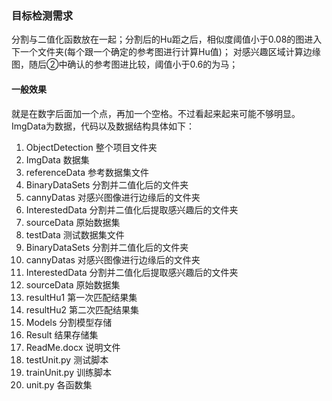 ### 目标检测需求
分割与二值化函数放在一起；分割后的Hu距之后，相似度阈值小于0.08的图进入下一个文件夹(每个跟一个确定的参考图进行计算Hu值)；
对感兴趣区域计算边缘图，随后②中确认的参考图进比较，阈值小于0.6的为马；
#### 一般效果
就是在数字后面加一个点，再加一个空格。不过看起来起来可能不够明显。    
ImgData为数据，代码以及数据结构具体如下：

1. ObjectDetection      整个项目文件夹
2. ImgData          数据集
3. referenceData        参考数据集文件
4. BinaryDataSets   分割并二值化后的文件夹
5. cannyDatas       对感兴图像进行边缘后的文件夹
6. InterestedData   分割并二值化后提取感兴趣后的文件夹
7. sourceData       原始数据集
8. testData             测试数据集文件
9. BinaryDataSets   分割并二值化后的文件夹
10. cannyDatas       对感兴图像进行边缘后的文件夹
11. InterestedData   分割并二值化后提取感兴趣后的文件夹
12. sourceData       原始数据集
13. resultHu1        第一次匹配结果集
14. resultHu2        第二次匹配结果集
15. Models                 分割模型存储
16. Result                  结果存储集
17. ReadMe.docx             说明文件
18. testUnit.py          测试脚本
19. trainUnit.py         训练脚本
20. unit.py              各函数集
